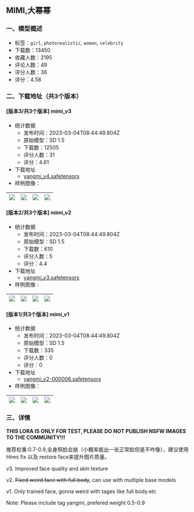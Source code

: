 ## MIMI,大幂幂
### 一、模型概述

- 标签：`girl`, `photorealistic`, `woman`, `celebrity`
- 下载数：13450
- 收藏人数：2195
- 评论人数：49
- 评分人数：36
- 评分：4.58

### 二、下载地址（共3个版本）

#### [版本3/共3个版本] mimi_v3

- 统计数据
  - 发布时间：2023-03-04T08:44:49.804Z
  - 原始模型：SD 1.5
  - 下载数：12505
  - 评分人数：31
  - 评分：4.61
- 下载地址
  - [yangmi_v4.safetensors](https://civitai.com/api/download/models/18242)
- 样例图像：

| <img src="https://image.civitai.com/xG1nkqKTMzGDvpLrqFT7WA/6df10d79-f42b-48b8-3feb-db48c619a400/width=450/189663.jpeg" /> | <img src="https://image.civitai.com/xG1nkqKTMzGDvpLrqFT7WA/073d3548-6043-4434-dd66-ae41b8061200/width=450/187754.jpeg" /> | <img src="https://image.civitai.com/xG1nkqKTMzGDvpLrqFT7WA/237003c5-b4f9-4b85-d9e0-53d9b30c6100/width=450/189662.jpeg" /> | <img src="https://image.civitai.com/xG1nkqKTMzGDvpLrqFT7WA/31f1da98-f965-4a0c-1d05-e641c5d02e00/width=450/187753.jpeg" /> |
| ---- | ---- | ---- | ---- |

#### [版本2/共3个版本] mimi_v2

- 统计数据
  - 发布时间：2023-03-04T08:44:49.804Z
  - 原始模型：SD 1.5
  - 下载数：610
  - 评分人数：5
  - 评分：4.4
- 下载地址
  - [yangmi_v3.safetensors](https://civitai.com/api/download/models/17506)
- 样例图像：

| <img src="https://image.civitai.com/xG1nkqKTMzGDvpLrqFT7WA/cb875b1a-ee1a-4658-4ba8-ca103c37f800/width=450/178397.jpeg" /> | <img src="https://image.civitai.com/xG1nkqKTMzGDvpLrqFT7WA/bdb5fec2-8b93-47be-fd96-203829b01900/width=450/178396.jpeg" /> | <img src="https://image.civitai.com/xG1nkqKTMzGDvpLrqFT7WA/e1b6863d-9138-445d-8cd5-5c7c4a38bb00/width=450/178358.jpeg" /> | <img src="https://image.civitai.com/xG1nkqKTMzGDvpLrqFT7WA/2d183971-4a64-46e7-1551-6607aa8a8a00/width=450/178395.jpeg" /> |
| ---- | ---- | ---- | ---- |

#### [版本1/共3个版本] mimi_v1

- 统计数据
  - 发布时间：2023-03-04T08:44:49.804Z
  - 原始模型：SD 1.5
  - 下载数：335
  - 评分人数：0
  - 评分：0
- 下载地址
  - [yangmi_v2-000006.safetensors](https://civitai.com/api/download/models/17454)
- 样例图像：

| <img src="https://image.civitai.com/xG1nkqKTMzGDvpLrqFT7WA/60c3ca89-1522-45ae-a764-56c8a81a2000/width=450/178359.jpeg" /> | <img src="https://image.civitai.com/xG1nkqKTMzGDvpLrqFT7WA/1aaf709d-2fec-483d-a1a9-1d134ba8a700/width=450/177756.jpeg" /> | <img src="https://image.civitai.com/xG1nkqKTMzGDvpLrqFT7WA/1f718089-1577-4e04-a63c-fcaaed5f4900/width=450/177758.jpeg" /> | <img src="https://image.civitai.com/xG1nkqKTMzGDvpLrqFT7WA/4350472c-5cdb-4164-8683-03627baaad00/width=450/177757.jpeg" /> |
| ---- | ---- | ---- | ---- |


### 三、详情
<p><strong>THIS LORA IS ONLY FOR TEST, PLEASE DO NOT PUBLISH NSFW IMAGES TO THE COMMUNITY!!!</strong></p><p></p><p>推荐权重:0.7-0.9,全身照脸会崩（小概率能出一张正常脸但是不咋像），建议使用Hires fix 以及 restore face来提升图片质量。</p><p>v3. Improved face quality and skin texture</p><p>v2. <s>Fixed weird face with full body</s>, can use with multiple base models</p><p>v1. Only trained face, gonna weird with tages like full body.etc</p><p>Note: Please include tag yangmi, prefered weight 0.5-0.9</p>